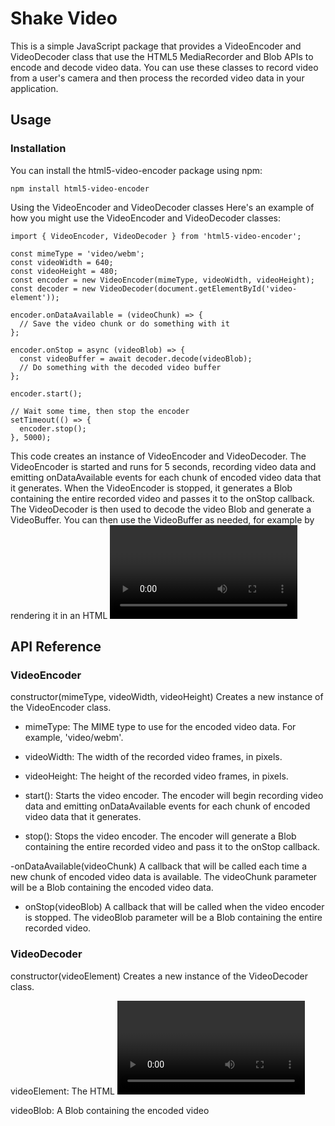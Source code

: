 # Shake Video
This is a simple JavaScript package that provides a VideoEncoder and VideoDecoder class that use the HTML5 MediaRecorder and Blob APIs to encode and decode video data. You can use these classes to record video from a user's camera and then process the recorded video data in your application.

## Usage
### Installation
You can install the html5-video-encoder package using npm:

```
npm install html5-video-encoder
```
Using the VideoEncoder and VideoDecoder classes
Here's an example of how you might use the VideoEncoder and VideoDecoder classes:

```
import { VideoEncoder, VideoDecoder } from 'html5-video-encoder';

const mimeType = 'video/webm';
const videoWidth = 640;
const videoHeight = 480;
const encoder = new VideoEncoder(mimeType, videoWidth, videoHeight);
const decoder = new VideoDecoder(document.getElementById('video-element'));

encoder.onDataAvailable = (videoChunk) => {
  // Save the video chunk or do something with it
};

encoder.onStop = async (videoBlob) => {
  const videoBuffer = await decoder.decode(videoBlob);
  // Do something with the decoded video buffer
};

encoder.start();

// Wait some time, then stop the encoder
setTimeout(() => {
  encoder.stop();
}, 5000);
```
This code creates an instance of VideoEncoder and VideoDecoder. The VideoEncoder is started and runs for 5 seconds, recording video data and emitting onDataAvailable events for each chunk of encoded video data that it generates. When the VideoEncoder is stopped, it generates a Blob containing the entire recorded video and passes it to the onStop callback. The VideoDecoder is then used to decode the video Blob and generate a VideoBuffer. You can then use the VideoBuffer as needed, for example by rendering it in an HTML <video> element.

## API Reference
### VideoEncoder
constructor(mimeType, videoWidth, videoHeight)
Creates a new instance of the VideoEncoder class.

- mimeType: The MIME type to use for the encoded video data. For example, 'video/webm'.
- videoWidth: The width of the recorded video frames, in pixels.
- videoHeight: The height of the recorded video frames, in pixels.
- start(): Starts the video encoder. The encoder will begin recording video data and emitting onDataAvailable events for each chunk of encoded video data that it generates.

- stop(): Stops the video encoder. The encoder will generate a Blob containing the entire recorded video and pass it to the onStop callback.

-onDataAvailable(videoChunk)
A callback that will be called each time a new chunk of encoded video data is available. The videoChunk parameter will be a Blob containing the encoded video data.

- onStop(videoBlob)
A callback that will be called when the video encoder is stopped. The videoBlob parameter will be a Blob containing the entire recorded video.

### VideoDecoder
constructor(videoElement)
Creates a new instance of the VideoDecoder class.

videoElement: The HTML <video> element that the decoded video data will be rendered to.
async decode(videoBlob)
Decodes a Blob containing encoded video data and returns a VideoBuffer.

videoBlob: A Blob containing the encoded video

